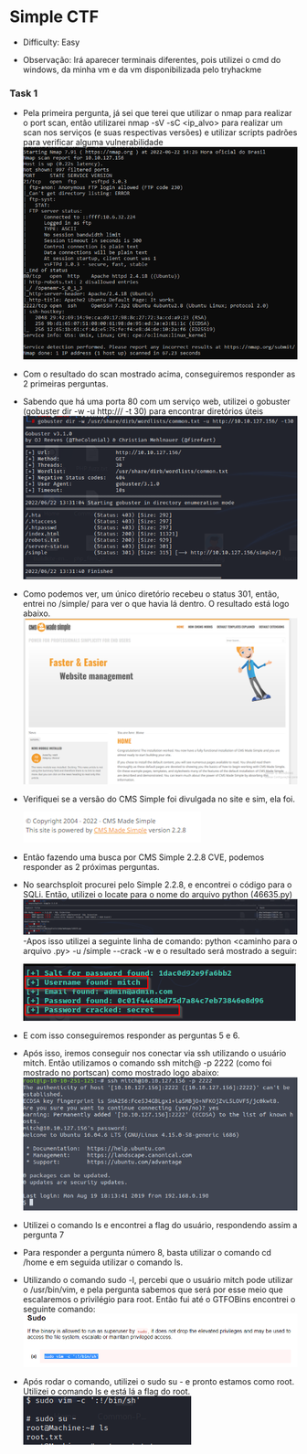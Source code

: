 # Simple CTF
 - Difficulty: Easy

 - Observação: Irá aparecer terminais diferentes, pois utilizei o cmd do windows, da minha vm e da vm disponibilizada pelo tryhackme
### Task 1
- Pela primeira pergunta, já sei que terei que utilizar o nmap para realizar o port scan, então utilizarei nmap -sV -sC <ip_alvo> para realizar um scan nos serviços (e suas respectivas versões) e utilizar scripts padrões para verificar alguma vulnerabilidade
![nmap](https://github.com/leofrangello/CTF-s/blob/main/TryHackMe/Simple%20CTF/SimpleCTF%20Pics/Task1%20-%20Nmap.PNG)

- Com o resultado do scan mostrado acima, conseguiremos responder as 2 primeiras perguntas.
- Sabendo que há uma porta 80 com um serviço web, utilizei o gobuster (gobuster dir -w <caminho para a wordlist> -u http://<ip maquina>/ -t 30) para encontrar diretórios úteis
 ![gobuster](https://github.com/leofrangello/CTF-s/blob/main/TryHackMe/Simple%20CTF/SimpleCTF%20Pics/Task1%20-%20GoBuster.PNG)

- Como podemos ver, um único diretório recebeu o status 301, então, entrei no <ip maquina>/simple/ para ver o que havia lá dentro. O resultado está logo abaixo.
![simple](https://github.com/leofrangello/CTF-s/blob/main/TryHackMe/Simple%20CTF/SimpleCTF%20Pics/Task1%20-%20Simple.PNG)
- Verifiquei se a versão do CMS Simple foi divulgada no site e sim, ela foi. 
 
  ![versao](https://github.com/leofrangello/CTF-s/blob/main/TryHackMe/Simple%20CTF/SimpleCTF%20Pics/Task1%20-%20Versao.PNG)

- Então fazendo uma busca por CMS Simple 2.2.8 CVE, podemos responder as 2 próximas perguntas.

- No searchsploit procurei pelo Simple 2.2.8, e encontrei o código para o SQLi. Então, utilizei o locate para o nome do arquivo python (46635.py)
 ![searchsploit](https://github.com/leofrangello/CTF-s/blob/main/TryHackMe/Simple%20CTF/SimpleCTF%20Pics/Task1%20-%20SearchSploit.PNG)
 -Apos isso utilizei a seguinte linha de comando: python <caminho para o arquivo .py> -u <url>/simple --crack -w <caminho para wordlist> e o resultado será mostrado a seguir:
 
  ![exploit result](https://github.com/leofrangello/CTF-s/blob/main/TryHackMe/Simple%20CTF/SimpleCTF%20Pics/Task1%20-%20Exploit%20Result.PNG) 

- E com isso conseguiremos responder as perguntas 5 e 6.

- Após isso, iremos conseguir nos conectar via ssh utilizando o usuário mitch. Então utilizamos o comando ssh mitch@<ip maquina> -p 2222 (como foi mostrado no portscan) como mostrado logo abaixo:
 ![ssh](https://github.com/leofrangello/CTF-s/blob/main/TryHackMe/Simple%20CTF/SimpleCTF%20Pics/Task1%20-%20SSH.PNG)

- Utilizei o comando ls e encontrei a flag do usuário, respondendo assim a pergunta 7
- Para responder a pergunta número 8, basta utilizar o comando cd /home e em seguida utilizar o comando ls. 
- Utilizando o comando sudo -l, percebi que o usuário mitch pode utilizar o /usr/bin/vim, e pela pergunta sabemos que será por esse meio que escalaremos o privilégio para root. Então fui até o GTFOBins encontrei o seguinte comando:
![gtfobins](https://github.com/leofrangello/CTF-s/blob/main/TryHackMe/Simple%20CTF/SimpleCTF%20Pics/Task1%20-%20GTFobins.PNG)

- Após rodar o comando, utilizei o sudo su - e pronto estamos como root. Utilizei o comando ls e está lá a flag do root.
![root flag](https://github.com/leofrangello/CTF-s/blob/main/TryHackMe/Simple%20CTF/SimpleCTF%20Pics/Task1%20-%20Flag%20Root.PNG)
 

